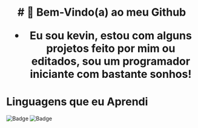 <h1 align="center">
# 🌟 Bem-Vindo(a) ao meu Github

- Eu sou kevin, estou com alguns projetos feito por mim ou editados, sou um programador iniciante com bastante sonhos!

# Linguagens que eu Aprendi
![Badge](https://img.shields.io/badge/PYTHON-%237159c1?style=for-the-badge&logo=python) ![Badge](https://img.shields.io/badge/JAVASCRIPT-%237159c1?style=for-the-badge&logo=javascript)
